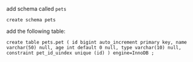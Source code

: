 add schema called `pets`

`create schema pets`

add the following table:

`create table pets.pet
 (
 	id bigint auto_increment
 		primary key,
 	name varchar(50) null,
 	age int default 0 null,
 	type varchar(10) null,
 	constraint pet_id_uindex
 		unique (id)
 )
 engine=InnoDB
 ;
 `